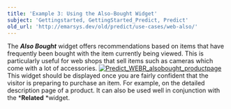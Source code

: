 ```yaml
---
title: 'Example 3: Using the Also-Bought Widget'
subject: 'Gettingstarted, GettingStarted_Predict, Predict'
old_url: 'http://emarsys.dev/old/predict/use-cases/web-also/'
---
```


The ***Also Bought*** widget offers recommendations based on items that have frequently been bought with the item currently being viewed. This is particularly useful for web shops that sell items such as cameras which come with a lot of accessories. [![Predict_WEBR_alsobought_productpage](/assets/images/2014/06/Predict_WEBR_alsobought_productpage-250x300.png)](/assets/images/2014/06/Predict_WEBR_alsobought_productpage.png) This widget should be displayed once you are fairly confident that the visitor is preparing to purchase an item. For example, on the detailed description page of a product. It can also be used well in conjunction with the ***Related** *widget.